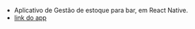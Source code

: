 * Aplicativo de Gestão de estoque para bar, em React Native.
* <a href="https://expo.dev/accounts/jardel1/projects/App_Test/builds/0748d3b3-8c42-48a0-a445-b350da013b8e">link do app</a>
